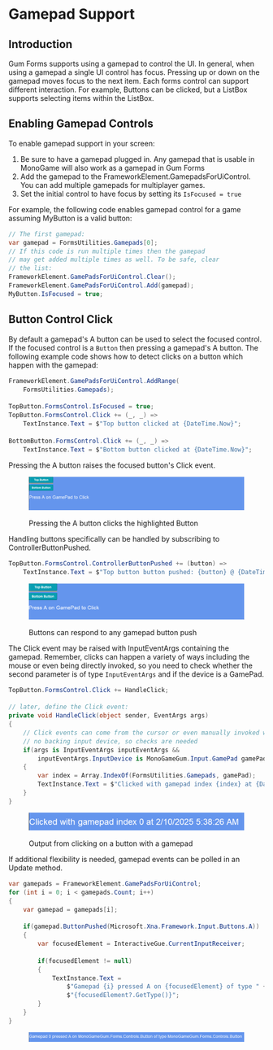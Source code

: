 # Gamepad Support

## Introduction

Gum Forms supports using a gamepad to control the UI. In general, when using a gamepad a single UI control has focus. Pressing up or down on the gamepad moves focus to the next item. Each forms control can support different interaction. For example, Buttons can be clicked, but a ListBox supports selecting items within the ListBox.

## Enabling Gamepad Controls

To enable gamepad support in your screen:

1. Be sure to have a gamepad plugged in. Any gamepad that is usable in MonoGame will also work as a gamepad in Gum Forms
2. Add the gamepad to the FrameworkElement.GamepadsForUiControl. You can add multiple gamepads for multiplayer games.
3. Set the initial control to have focus by setting its `IsFocused = true`

For example, the following code enables gamepad control for a game assuming MyButton is a valid button:

```csharp
// The first gamepad:
var gamepad = FormsUtilities.Gamepads[0];
// If this code is run multiple times then the gamepad
// may get added multiple times as well. To be safe, clear
// the list:
FrameworkElement.GamePadsForUiControl.Clear();
FrameworkElement.GamePadsForUiControl.Add(gamepad);
MyButton.IsFocused = true;
```

## Button Control Click

By default a gamepad's A button can be used to select the focused control. If the focused control is a `Button` then pressing a gamepad's A button. The following example code shows how to detect clicks on a button which happen with the gamepad:

```csharp
FrameworkElement.GamePadsForUiControl.AddRange(
    FormsUtilities.Gamepads);

TopButton.FormsControl.IsFocused = true;
TopButton.FormsControl.Click += (_, _) =>
    TextInstance.Text = $"Top button clicked at {DateTime.Now}";

BottomButton.FormsControl.Click += (_, _) =>
    TextInstance.Text = $"Bottom button clicked at {DateTime.Now}";
```

Pressing the A button raises the focused button's Click event.

<figure><img src="../../../.gitbook/assets/09_09 57 16.gif" alt=""><figcaption><p>Pressing the A button clicks the highlighted Button</p></figcaption></figure>

Handling buttons specifically can be handled by subscribing to ControllerButtonPushed.

```csharp
TopButton.FormsControl.ControllerButtonPushed += (button) =>
    TextInstance.Text = $"Top button button pushed: {button} @ {DateTime.Now}";
```

<figure><img src="../../../.gitbook/assets/09_10 01 14.gif" alt=""><figcaption><p>Buttons can respond to any gamepad button push</p></figcaption></figure>

The Click event may be raised with InputEventArgs containing the gamepad. Remember, clicks can happen a variety of ways including the mouse or even being directly invoked, so you need to check whether the second parameter is of type `InputEventArgs` and if the device is a GamePad.

```csharp
TopButton.FormsControl.Click += HandleClick;

// later, define the Click event:
private void HandleClick(object sender, EventArgs args)
{
    // Click events can come from the cursor or even manually invoked with
    // no backing input device, so checks are needed
    if(args is InputEventArgs inputEventArgs &&
        inputEventArgs.InputDevice is MonoGameGum.Input.GamePad gamePad)
    {
        var index = Array.IndexOf(FormsUtilities.Gamepads, gamePad);
        TextInstance.Text = $"Clicked with gamepad index {index} at {DateTime.Now}";
    }
}
```

<figure><img src="../../../.gitbook/assets/10_05 38 36.png" alt=""><figcaption><p>Output from clicking on a button with a gamepad</p></figcaption></figure>

If additional flexibility is needed, gamepad events can be polled in an Update method.

```csharp
var gamepads = FrameworkElement.GamePadsForUiControl;
for (int i = 0; i < gamepads.Count; i++)
{
    var gamepad = gamepads[i];

    if(gamepad.ButtonPushed(Microsoft.Xna.Framework.Input.Buttons.A))
    {
        var focusedElement = InteractiveGue.CurrentInputReceiver;

        if(focusedElement != null)
        {
            TextInstance.Text =
                $"Gamepad {i} pressed A on {focusedElement} of type " +
                $"{focusedElement?.GetType()}";
        }
    }
}
```

<figure><img src="../../../.gitbook/assets/09_10 56 13.png" alt=""><figcaption></figcaption></figure>
